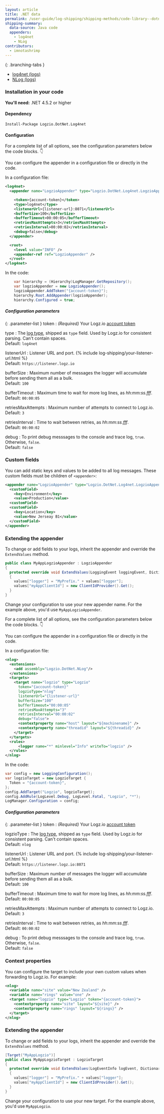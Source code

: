 ```yaml
---
layout: article
title: .NET data
permalink: /user-guide/log-shipping/shipping-methods/code-library--dotnet.html
shipping-summary:
  data-source: Java code
  appenders:
    - log4net
    - NLog
contributors:
  - imnotashrimp
---
```


<div class="branching-container">

{: .branching-tabs }
  * [log4net (logs)](#log4net-config)
  * [NLog (logs)](#nlog-config)

<div id="log4net-config">

### Installation in your code

**You'll need:** .NET 4.5.2 or higher

#### Dependency

```
Install-Package Logzio.DotNet.Log4net
```

#### Configuration

For a complete list of all options, see the configuration parameters below the code blocks. 👇

You can configure the appender in a configuration file or directly in the code.

In a configuration file:

```xml
<log4net>
  <appender name="LogzioAppender" type="Logzio.DotNet.Log4net.LogzioAppender, Logzio.DotNet.Log4net">

    <token>{account-token}</token>
    <type>log4net</type>
    <listenerUrl>{listener-url}:8071</listenerUrl>
    <bufferSize>100</bufferSize>
    <bufferTimeout>00:00:05</bufferTimeout>
    <retriesMaxAttempts>3</retriesMaxAttempts>
    <retriesInterval>00:00:02</retriesInterval>
    <debug>false</debug>
  </appender>

  <root>
    <level value="INFO" />
    <appender-ref ref="LogzioAppender" />
  </root>
</log4net>
```

In the code:

```csharp
	var hierarchy = (Hierarchy)LogManager.GetRepository();
	var logzioAppender = new LogzioAppender();
	logzioAppender.AddToken("{account-token}");
	hierarchy.Root.AddAppender(logzioAppender);
	hierarchy.Configured = true;
```

##### Configuration parameters

{: .parameter-list }
token
  : _(Required)_ Your Logz.io [account token](https://app.logz.io/#/dashboard/settings/general)

type
  : The [log type](https://docs.logz.io/user-guide/log-shipping/built-in-log-types.html), shipped as `type` field. Used by Logz.io for consistent parsing. Can't contain spaces. <br /> <span class="sm bold">Default:</span> `log4net`

listenerUrl
  : Listener URL and port. {% include log-shipping/your-listener-url.html %} <br /> <span class="sm bold">Default:</span> `https://listener.logz.io`

bufferSize
  : Maximum number of messages the logger will accumulate before sending them all as a bulk. <br /> <span class="sm bold">Default:</span> `100`

bufferTimeout
  : Maximum time to wait for more log lines, as _hh:mm:ss.fff_. <br /> <span class="sm bold">Default:</span> `00:00:05`

retriesMaxAttempts
  : Maximum number of attempts to connect to Logz.io. <br /> <span class="sm bold">Default:</span> `3`

retriesInterval
  : Time to wait between retries, as _hh:mm:ss.fff_. <br /> <span class="sm bold">Default:</span> `00:00:02`

debug
  : To print debug messsages to the console and trace log, `true`. Otherwise, `false`. <br /> <span class="sm bold">Default:</span> `false`


### Custom fields

You can add static keys and values to be added to all log messages. These custom fields must be children of `<appender>`:

```xml
<appender name="LogzioAppender" type="Logzio.DotNet.Log4net.LogzioAppender, Logzio.DotNet.Log4net">
  <customField>
    <key>Environment</key>
    <value>Production</value>
  <customField>
  <customField>
    <key>Location</key>
    <value>New Jerseay B1</value>
  </customField>
</appender>
```

### Extending the appender

To change or add fields to your logs, inherit the appender and override the `ExtendValues` method.

```csharp
public class MyAppLogzioAppender : LogzioAppender
{
  protected override void ExtendValues(LoggingEvent loggingEvent, Dictionary<string, string> values)
  {
    values["logger"] = "MyPrefix." + values["logger"];
    values["myAppClientId"] = new ClientIdProvider().Get();
  }
}
```

Change your configuration to use your new appender name. For the example above, you'd use `MyAppLogzioAppender`.

</div>


<div id="nlog-config">

For a complete list of all options, see the configuration parameters below the code blocks. 👇

You can configure the appender in a configuration file or directly in the code.

In a configuration file:

```xml
<nlog>
  <extensions>
    <add assembly="Logzio.DotNet.NLog"/>
  </extensions>
  <targets>
    <target name="logzio" type="Logzio"
      token="{account-token}"
      logzioType="nlog"
      listenerUrl="{listener-url}"
      bufferSize="100"
      bufferTimeout="00:00:05"
      retriesMaxAttempts="3"
      retriesInterval="00:00:02"
      debug="false">
      <contextproperty name="host" layout="${machinename}" />
      <contextproperty name="threadid" layout="${threadid}" />
    </target>
  </targets>
  <rules>
      <logger name="*" minlevel="Info" writeTo="logzio" />
  </rules>
</nlog>
```

In the code:

```csharp
var config = new LoggingConfiguration();
var logzioTarget = new LogzioTarget {
  Token = "{account-token}",
};
config.AddTarget("Logzio", logzioTarget);
config.AddRule(LogLevel.Debug, LogLevel.Fatal, "Logzio", "*");
LogManager.Configuration = config;
```

##### Configuration parameters

{: .parameter-list }
token
  : _(Required)_ Your Logz.io [account token](https://app.logz.io/#/dashboard/settings/general)

logzioType
  : The [log type](https://docs.logz.io/user-guide/log-shipping/built-in-log-types.html), shipped as `type` field. Used by Logz.io for consistent parsing. Can't contain spaces. <br /> <span class="sm bold">Default:</span> `nlog`

listenerUrl
  : Listener URL and port. {% include log-shipping/your-listener-url.html %} <br /> <span class="sm bold">Default:</span> `https://listener.logz.io:8071`

bufferSize
  : Maximum number of messages the logger will accumulate before sending them all as a bulk. <br /> <span class="sm bold">Default:</span> `100`

bufferTimeout
  : Maximum time to wait for more log lines, as _hh:mm:ss.fff_. <br /> <span class="sm bold">Default:</span> `00:00:05`

retriesMaxAttempts
  : Maximum number of attempts to connect to Logz.io. <br /> <span class="sm bold">Default:</span> `3`

retriesInterval
  : Time to wait between retries, as _hh:mm:ss.fff_. <br /> <span class="sm bold">Default:</span> `00:00:02`

debug
  : To print debug messsages to the console and trace log, `true`. Otherwise, `false`. <br /> <span class="sm bold">Default:</span> `false`


### Context properties

You can configure the target to include your own custom values when forwarding to Logz.io. For example:

```xml
<nlog>
  <variable name="site" value="New Zealand" />
  <variable name="rings" value="one" />
  <target name="logzio" type="Logzio" token="{account-token}">
    <contextproperty name="site" layout="${site}" />
    <contextproperty name="rings" layout="${rings}" />
  </target>
</nlog>
```


### Extending the appender

To change or add fields to your logs, inherit the appender and override the `ExtendValues` method.

```csharp
[Target("MyAppLogzio")]
public class MyAppLogzioTarget : LogzioTarget
{
  protected override void ExtendValues(LogEventInfo logEvent, Dictionary<string, string> values)
  {
    values["logger"] = "MyPrefix." + values["logger"];
    values["myAppClientId"] = new ClientIdProvider().Get();
  }
}
```

Change your configuration to use your new target. For the example above, you'd use `MyAppLogzio`.

</div>

</div>
